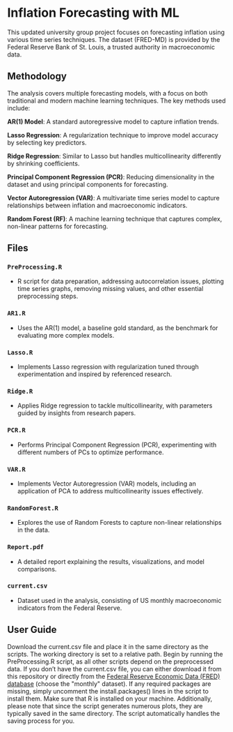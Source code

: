# Inflation Forecasting with ML

This updated university group project focuses on forecasting inflation using various time series techniques. The dataset (FRED-MD) is provided by the Federal Reserve Bank of St. Louis, a trusted authority in macroeconomic data.

## Methodology

The analysis covers multiple forecasting models, with a focus on both traditional and modern machine learning techniques. The key methods used include:

**AR(1) Model**: A standard autoregressive model to capture inflation trends.

**Lasso Regression**: A regularization technique to improve model accuracy by selecting key predictors.

**Ridge Regression**: Similar to Lasso but handles multicollinearity differently by shrinking coefficients.

**Principal Component Regression (PCR)**: Reducing dimensionality in the dataset and using principal components for forecasting.

**Vector Autoregression (VAR)**: A multivariate time series model to capture relationships between inflation and macroeconomic indicators.

**Random Forest (RF)**: A machine learning technique that captures complex, non-linear patterns for forecasting.

## Files

### `PreProcessing.R`
- R script for data preparation, addressing autocorrelation issues, plotting time series graphs, removing missing values, and other essential preprocessing steps.

### `AR1.R`
- Uses the AR(1) model, a baseline gold standard, as the benchmark for evaluating more complex models.

### `Lasso.R`
- Implements Lasso regression with regularization tuned through experimentation and inspired by referenced research.

### `Ridge.R`
- Applies Ridge regression to tackle multicollinearity, with parameters guided by insights from research papers.

### `PCR.R`
- Performs Principal Component Regression (PCR), experimenting with different numbers of PCs to optimize performance.

### `VAR.R`
- Implements Vector Autoregression (VAR) models, including an application of PCA to address multicollinearity issues effectively.

### `RandomForest.R`
- Explores the use of Random Forests to capture non-linear relationships in the data.

### `Report.pdf`
- A detailed report explaining the results, visualizations, and model comparisons.

### `current.csv`
- Dataset used in the analysis, consisting of US monthly macroeconomic indicators from the Federal Reserve.

## User Guide

Download the current.csv file and place it in the same directory as the scripts. The working directory is set to a relative path. Begin by running the PreProcessing.R script, as all other scripts depend on the preprocessed data. If you don’t have the current.csv file, you can either download it from this repository or directly from the [Federal Reserve Economic Data (FRED) database](https://www.stlouisfed.org/research/economists/mccracken/fred-databases) (choose the "monthly" dataset). 
If any required packages are missing, simply uncomment the install.packages() lines in the script to install them. Make sure that R is installed on your machine.
Additionally, please note that since the script generates numerous plots, they are typically saved in the same directory. The script automatically handles the saving process for you.
